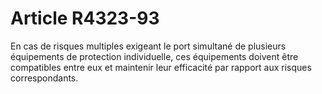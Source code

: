 # Article R4323-93

  
En cas de risques multiples exigeant le port simultané de plusieurs équipements de protection individuelle, ces équipements doivent être compatibles entre eux et maintenir leur efficacité par rapport aux risques correspondants.